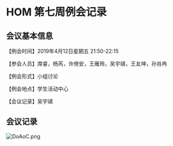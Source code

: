 # HOM 第七周例会记录 

## 会议基本信息

【例会时间】2019年4月12日星期五 21:50-22:15

【参会人员】席睿，杨芮，许倚安，王雁玲，吴宇祺，王友坤，孙肖冉

【例会形式】小组讨论

【例会地点】学生活动中心

【会议记录】吴宇祺



## 会议记录

![DoAoC.png](https://ww1.yunjiexi.club/2019/04/26/DoAoC.png)

